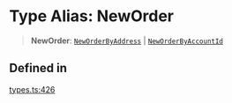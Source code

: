 # Type Alias: NewOrder

> **NewOrder**: [`NewOrderByAddress`](/docs/packages/sdk/interfaces/NewOrderByAddress.md) \| [`NewOrderByAccountId`](/docs/packages/sdk/interfaces/NewOrderByAccountId.md)

## Defined in

[types.ts:426](https://github.com/monerium/js-monorepo/blob/main/packages/sdk/src/types.ts#L426)
